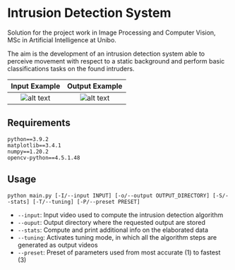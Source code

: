 # Intrusion Detection System

Solution for the project work in Image Processing and Computer Vision, MSc in Artificial Intelligence at Unibo.

The aim is the development of an intrusion detection system able to perceive movement with respect to a static background and perform basic classifications tasks on the found intruders.

Input Example             |  Output Example
:-------------------------:|:-------------------------:
![alt text](https://github.com/alessandrostockman/cv-intrusion-detection-project-work/res/input-example.gif)  |  ![alt text](https://github.com/alessandrostockman/cv-intrusion-detection-project-work/res/output-example.gif)

## Requirements

```
python==3.9.2
matplotlib==3.4.1
numpy==1.20.2
opencv-python==4.5.1.48
```

## Usage

`python main.py [-I/--input INPUT] [-o/--output OUTPUT_DIRECTORY] [-S/--stats] [-T/--tuning] [-P/--preset PRESET]`

- `--input`: Input video used to compute the intrusion detection algorithm
- `--ouput`: Output directory where the requested output are stored
- `--stats`: Compute and print additional info on the elaborated data
- `--tuning`: Activates tuning mode, in which all the algorithm steps are generated as output videos
- `--preset`: Preset of parameters used from most accurate (1) to fastest (3)
